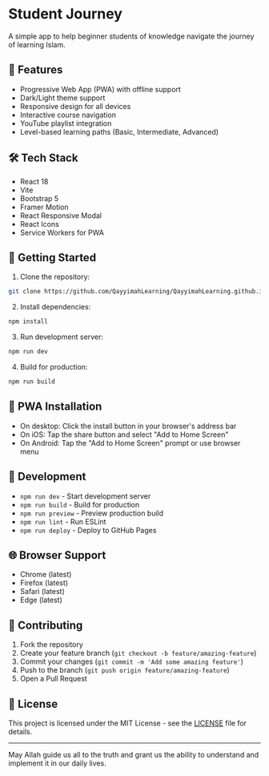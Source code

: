 # Student Journey

A simple app to help beginner students of knowledge navigate the journey of learning Islam.

## 🌟 Features

- Progressive Web App (PWA) with offline support
- Dark/Light theme support
- Responsive design for all devices
- Interactive course navigation
- YouTube playlist integration
- Level-based learning paths (Basic, Intermediate, Advanced)

## 🛠️ Tech Stack

- React 18
- Vite
- Bootstrap 5
- Framer Motion
- React Responsive Modal
- React Icons
- Service Workers for PWA

## 🚀 Getting Started

1. Clone the repository:
```bash
git clone https://github.com/QayyimahLearning/QayyimahLearning.github.io.git
```

2. Install dependencies:
```bash
npm install
```

3. Run development server:
```bash
npm run dev
```

4. Build for production:
```bash
npm run build
```

## 📱 PWA Installation

- On desktop: Click the install button in your browser's address bar
- On iOS: Tap the share button and select "Add to Home Screen"
- On Android: Tap the "Add to Home Screen" prompt or use browser menu

## 🔧 Development

- `npm run dev` - Start development server
- `npm run build` - Build for production
- `npm run preview` - Preview production build
- `npm run lint` - Run ESLint
- `npm run deploy` - Deploy to GitHub Pages

## 🌐 Browser Support

- Chrome (latest)
- Firefox (latest)
- Safari (latest)
- Edge (latest)

## 🤝 Contributing

1. Fork the repository
2. Create your feature branch (`git checkout -b feature/amazing-feature`)
3. Commit your changes (`git commit -m 'Add some amazing feature'`)
4. Push to the branch (`git push origin feature/amazing-feature`)
5. Open a Pull Request

## 📄 License

This project is licensed under the MIT License - see the [LICENSE](LICENSE) file for details.

---

May Allah guide us all to the truth and grant us the ability to understand and implement it in our daily lives.